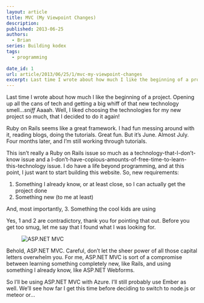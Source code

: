 ```yaml
---
layout: article
title: MVC (My Viewpoint Changes)  
description:   
published: 2013-06-25  
authors: 
  - Brian
series: Building kodex
tags:
  - programming
  
date_id: 1
url: article/2013/06/25/1/mvc-my-viewpoint-changes  
excerpt: Last time I wrote about how much I like the beginning of a project. Opening up all the cans of tech and getting a big whiff of that new technology smell…sniff Aaaah. Well, I liked choosing the technologies for my new project so much, that I decided to do it again.
---
```

Last time I wrote about how much I like the beginning of a project. Opening up all the cans of tech and getting a big whiff of that new technology smell…*sniff* Aaaah. Well, I liked choosing the technologies for my new project so much, that I decided to do it again!

Ruby on Rails seems like a great framework. I had fun messing around with it, reading blogs, doing the tutorials. Great fun. But it’s June. Almost July. Four months later, and I’m still working through tutorials.

This isn’t really a Ruby on Rails issue so much as a technology-that-I-don’t-know issue and a I-don’t-have-copious-amounts-of-free-time-to-learn-this-technology issue. I do have a life beyond programming, and at this point, I just want to start building this website. So, new requirements:

1. Something I already know, or at least close, so I can actually get the project done
2. Something new (to me at least)

And, most importantly,
3. Something the cool kids are using

Yes, 1 and 2 are contradictory, thank you for pointing that out. Before you get too smug, let me say that I found what I was looking for.

<figure>      <img src="https://s3.amazonaws.com/cdn.koser.us/img/journal/2013-06-25-mvc4.jpg" alt="ASP.NET MVC" />  </figure>    

Behold, ASP.NET MVC. Careful, don’t let the sheer power of all those capital letters overwhelm you. For me, ASP.NET MVC is sort of a compromise between learning something completely new, like Rails, and using something I already know, like ASP.NET Webforms.

So I’ll be using ASP.NET MVC with Azure. I’ll still probably use Ember as well. We’ll see how far I get this time before deciding to switch to node.js or meteor or…